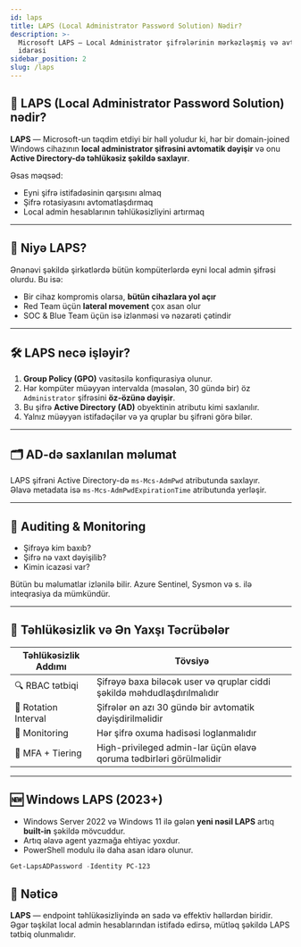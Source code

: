 ```yaml
---
id: laps
title: LAPS (Local Administrator Password Solution) Nədir?
description: >-
  Microsoft LAPS – Local Administrator şifrələrinin mərkəzləşmiş və avtomatik
  idarəsi
sidebar_position: 2
slug: /laps
---
```


## 🔐 LAPS (Local Administrator Password Solution) nədir?

**LAPS** — Microsoft-un təqdim etdiyi bir həll yoludur ki, hər bir domain-joined Windows cihazının **local administrator şifrəsini avtomatik dəyişir** və onu **Active Directory-də təhlükəsiz şəkildə saxlayır**.

Əsas məqsəd:
- Eyni şifrə istifadəsinin qarşısını almaq
- Şifrə rotasiyasını avtomatlaşdırmaq
- Local admin hesablarının təhlükəsizliyini artırmaq

---

## 🎯 Niyə LAPS?

Ənənəvi şəkildə şirkətlərdə bütün kompüterlərdə eyni local admin şifrəsi olurdu. Bu isə:
- Bir cihaz kompromis olarsa, **bütün cihazlara yol açır**
- Red Team üçün **lateral movement** çox asan olur
- SOC & Blue Team üçün isə izlənməsi və nəzarəti çətindir

---

## 🛠️ LAPS necə işləyir?

1. **Group Policy (GPO)** vasitəsilə konfiqurasiya olunur.
2. Hər kompüter müəyyən intervalda (məsələn, 30 gündə bir) öz `Administrator` şifrəsini **öz-özünə dəyişir**.
3. Bu şifrə **Active Directory (AD)** obyektinin atributu kimi saxlanılır.
4. Yalnız müəyyən istifadəçilər və ya qruplar bu şifrəni görə bilər.

---

## 🗂️ AD-də saxlanılan məlumat

LAPS şifrəni Active Directory-də `ms-Mcs-AdmPwd` atributunda saxlayır.  
Əlavə metadata isə `ms-Mcs-AdmPwdExpirationTime` atributunda yerləşir.

---

## 🧾 Auditing & Monitoring

- Şifrəyə kim baxıb?
- Şifrə nə vaxt dəyişilib?
- Kimin icazəsi var?

Bütün bu məlumatlar izlənilə bilir. Azure Sentinel, Sysmon və s. ilə inteqrasiya da mümkündür.

---

## 🔐 Təhlükəsizlik və Ən Yaxşı Təcrübələr

| Təhlükəsizlik Addımı | Tövsiyə |
|----------------------|---------|
| 🔍 RBAC tətbiqi | Şifrəyə baxa biləcək user və qruplar ciddi şəkildə məhdudlaşdırılmalıdır |
| 🔄 Rotation Interval | Şifrələr ən azı 30 gündə bir avtomatik dəyişdirilməlidir |
| 🧾 Monitoring | Hər şifrə oxuma hadisəsi loglanmalıdır |
| 🔐 MFA + Tiering | High-privileged admin-lar üçün əlavə qoruma tədbirləri görülməlidir |

---

## 🆕 Windows LAPS (2023+)

- Windows Server 2022 və Windows 11 ilə gələn **yeni nəsil LAPS** artıq **built-in** şəkildə mövcuddur.
- Artıq əlavə agent yazmağa ehtiyac yoxdur.
- PowerShell modulu ilə daha asan idarə olunur.

```powershell
Get-LapsADPassword -Identity PC-123
```

## 🧠 Nəticə
**LAPS** — endpoint təhlükəsizliyində ən sadə və effektiv həllərdən biridir. Əgər təşkilat local admin hesablarından istifadə edirsə, mütləq şəkildə LAPS tətbiq olunmalıdır.
